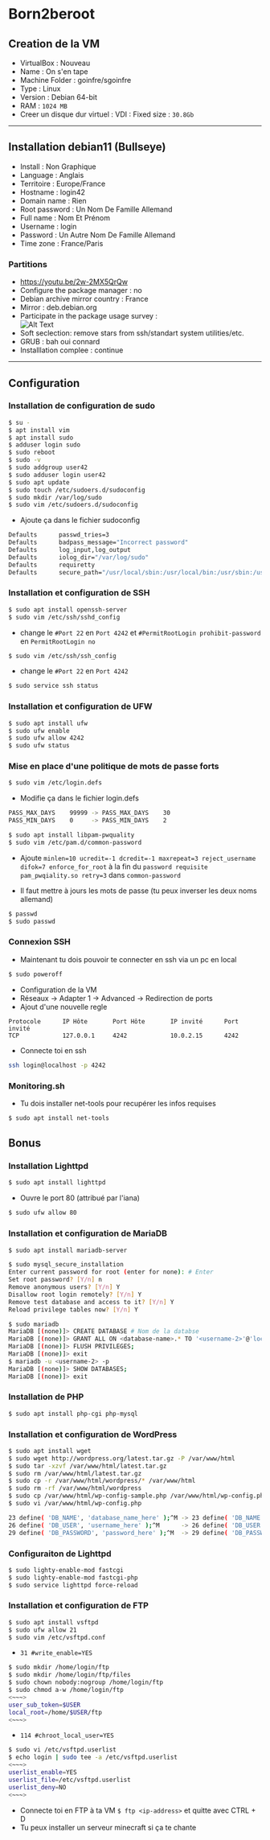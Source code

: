 # Born2beroot

## Creation de la VM

- VirtualBox : Nouveau
- Name : On s'en tape
- Machine Folder : goinfre/sgoinfre
- Type : Linux
- Version : Debian 64-bit
- RAM : `1024 MB`
- Creer un disque dur virtuel : VDI : Fixed size : `30.8Gb`

---
## Installation debian11 (Bullseye)

- Install : Non Graphique
- Language : Anglais
- Territoire : Europe/France
- Hostname : login42
- Domain name : Rien
- Root password : Un Nom De Famille Allemand 
- Full name : Nom Et Prénom
- Username : login
- Password : Un Autre Nom De Famille Allemand 
- Time zone : France/Paris

###  Partitions

- https://youtu.be/2w-2MX5QrQw
- Configure the package manager : no
- Debian archive mirror country : France
- Mirror : deb.debian.org
- Participate in the package usage survey : <br/>
![Alt Text](https://media.tenor.com/RsAEE_fl9iwAAAAC/omar-sy.gif)
- Soft seclection: remove stars from ssh/standart system utilities/etc.
- GRUB : bah oui connard
- Installlation complee : continue

---
## Configuration

### Installation de configuration de sudo

```sh
$ su -
$ apt install vim
$ apt install sudo
$ adduser login sudo
$ sudo reboot
$ sudo -v
$ sudo addgroup user42
$ sudo adduser login user42
$ sudo apt update
$ sudo touch /etc/sudoers.d/sudoconfig
$ sudo mkdir /var/log/sudo
$ sudo vim /etc/sudoers.d/sudoconfig
```
- Ajoute ça dans le fichier sudoconfig
```sh
Defaults      passwd_tries=3
Defaults      badpass_message="Incorrect password"
Defaults      log_input,log_output
Defaults      iolog_dir="/var/log/sudo"
Defaults      requiretty
Defaults      secure_path="/usr/local/sbin:/usr/local/bin:/usr/sbin:/usr/bin:/sbin:/bin:/snap/bin"
```

### Installation et configuration de SSH

```sh
$ sudo apt install openssh-server
$ sudo vim /etc/ssh/sshd_config
```
- change le `#Port 22` en `Port 4242` et `#PermitRootLogin prohibit-password` en `PermitRootLogin no`
```sh
$ sudo vim /etc/ssh/ssh_config
```
- change le `#Port 22` en `Port 4242`
```sh
$ sudo service ssh status
```

### Installation et configuration de UFW
```sh
$ sudo apt install ufw
$ sudo ufw enable
$ sudo ufw allow 4242
$ sudo ufw status
```
### Mise en place d'une politique de mots de passe forts
```sh
$ sudo vim /etc/login.defs
```
- Modifie ça dans le fichier login.defs
```sh
PASS_MAX_DAYS    99999 -> PASS_MAX_DAYS    30
PASS_MIN_DAYS    0     -> PASS_MIN_DAYS    2 
```
```sh
$ sudo apt install libpam-pwquality
$ sudo vim /etc/pam.d/common-password
```
- Ajoute `minlen=10 ucredit=-1 dcredit=-1 maxrepeat=3 reject_username difok=7 enforce_for_root` à la fin du `password requisite pam_pwqiality.so retry=3` dans `common-password`

- Il faut mettre à jours les mots de passe (tu peux inverser les deux noms allemand)
```sh
$ passwd
$ sudo passwd
```

### Connexion SSH
- Maintenant tu dois pouvoir te connecter en ssh via un pc en local

```sh
$ sudo poweroff
```
- Configuration de la VM
- Réseaux -> Adapter 1 -> Advanced -> Redirection de ports
- Ajout d'une nouvelle regle
```
Protocole      IP Hôte       Port Hôte       IP invité      Port invité
TCP            127.0.0.1     4242            10.0.2.15      4242      
```
- Connecte toi en ssh
```sh
ssh login@localhost -p 4242
```

### Monitoring.sh

- Tu dois installer net-tools pour recupérer les infos requises
```sh
$ sudo apt install net-tools
```

## Bonus

### Installation Lighttpd

```sh
$ sudo apt install lighttpd
```
- Ouvre le port 80 (attribué par l'iana)
```sh
$ sudo ufw allow 80
```

### Installation et configuration de MariaDB

```sh
$ sudo apt install mariadb-server
```

```sh
$ sudo mysql_secure_installation
Enter current password for root (enter for none): # Enter
Set root password? [Y/n] n
Remove anonymous users? [Y/n] Y
Disallow root login remotely? [Y/n] Y
Remove test database and access to it? [Y/n] Y
Reload privilege tables now? [Y/n] Y

$ sudo mariadb
MariaDB [(none)]> CREATE DATABASE # Nom de la databse
MariaDB [(none)]> GRANT ALL ON <database-name>.* TO '<username-2>'@'localhost' IDENTIFIED BY '<password-2>' WITH GRANT OPTION;
MariaDB [(none)]> FLUSH PRIVILEGES;
MariaDB [(none)]> exit
$ mariadb -u <username-2> -p
MariaDB [(none)]> SHOW DATABASES;
MariaDB [(none)]> exit
```

### Installation de PHP

```sh
$ sudo apt install php-cgi php-mysql
```

### Installation et configuration de WordPress

```sh
$ sudo apt install wget
$ sudo wget http://wordpress.org/latest.tar.gz -P /var/www/html
$ sudo tar -xzvf /var/www/html/latest.tar.gz
$ sudo rm /var/www/html/latest.tar.gz
$ sudo cp -r /var/www/html/wordpress/* /var/www/html
$ sudo rm -rf /var/www/html/wordpress
$ sudo cp /var/www/html/wp-config-sample.php /var/www/html/wp-config.php
$ sudo vi /var/www/html/wp-config.php
```

```sh
23 define( 'DB_NAME', 'database_name_here' );^M -> 23 define( 'DB_NAME', '<database-name>' );^M
26 define( 'DB_USER', 'username_here' );^M      -> 26 define( 'DB_USER', '<username-2>' );^M
29 define( 'DB_PASSWORD', 'password_here' );^M  -> 29 define( 'DB_PASSWORD', '<password-2>' );^M
```

### Configuraiton de Lighttpd

```sh
$ sudo lighty-enable-mod fastcgi
$ sudo lighty-enable-mod fastcgi-php
$ sudo service lighttpd force-reload
```

### Installation et configuration de FTP

```sh
$ sudo apt install vsftpd
$ sudo ufw allow 21
$ sudo vim /etc/vsftpd.conf
```
- `31 #write_enable=YES`

```sh
$ sudo mkdir /home/login/ftp
$ sudo mkdir /home/login/ftp/files
$ sudo chown nobody:nogroup /home/login/ftp
$ sudo chmod a-w /home/login/ftp
<~~~>
user_sub_token=$USER
local_root=/home/$USER/ftp
<~~~>
```
- `114 #chroot_local_user=YES`

```sh
$ sudo vi /etc/vsftpd.userlist
$ echo login | sudo tee -a /etc/vsftpd.userlist
<~~~>
userlist_enable=YES
userlist_file=/etc/vsftpd.userlist
userlist_deny=NO
<~~~>
```

- Connecte toi en FTP à ta VM `$ ftp <ip-address>` et quitte avec CTRL + D
- Tu peux installer un serveur minecraft si ça te chante